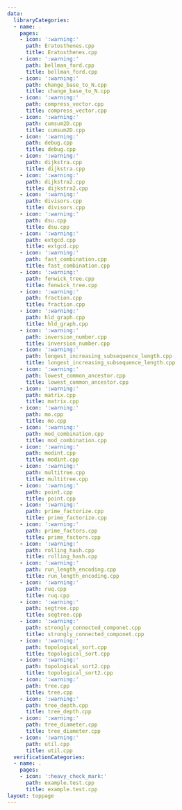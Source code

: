 ```yaml
---
data:
  libraryCategories:
  - name: .
    pages:
    - icon: ':warning:'
      path: Eratosthenes.cpp
      title: Eratosthenes.cpp
    - icon: ':warning:'
      path: bellman_ford.cpp
      title: bellman_ford.cpp
    - icon: ':warning:'
      path: change_base_to_N.cpp
      title: change_base_to_N.cpp
    - icon: ':warning:'
      path: compress_vector.cpp
      title: compress_vector.cpp
    - icon: ':warning:'
      path: cumsum2D.cpp
      title: cumsum2D.cpp
    - icon: ':warning:'
      path: debug.cpp
      title: debug.cpp
    - icon: ':warning:'
      path: dijkstra.cpp
      title: dijkstra.cpp
    - icon: ':warning:'
      path: dijkstra2.cpp
      title: dijkstra2.cpp
    - icon: ':warning:'
      path: divisors.cpp
      title: divisors.cpp
    - icon: ':warning:'
      path: dsu.cpp
      title: dsu.cpp
    - icon: ':warning:'
      path: extgcd.cpp
      title: extgcd.cpp
    - icon: ':warning:'
      path: fast_combination.cpp
      title: fast_combination.cpp
    - icon: ':warning:'
      path: fenwick_tree.cpp
      title: fenwick_tree.cpp
    - icon: ':warning:'
      path: fraction.cpp
      title: fraction.cpp
    - icon: ':warning:'
      path: hld_graph.cpp
      title: hld_graph.cpp
    - icon: ':warning:'
      path: inversion_number.cpp
      title: inversion_number.cpp
    - icon: ':warning:'
      path: longest_increasing_subsequence_length.cpp
      title: longest_increasing_subsequence_length.cpp
    - icon: ':warning:'
      path: lowest_common_ancestor.cpp
      title: lowest_common_ancestor.cpp
    - icon: ':warning:'
      path: matrix.cpp
      title: matrix.cpp
    - icon: ':warning:'
      path: mo.cpp
      title: mo.cpp
    - icon: ':warning:'
      path: mod_combination.cpp
      title: mod_combination.cpp
    - icon: ':warning:'
      path: modint.cpp
      title: modint.cpp
    - icon: ':warning:'
      path: multitree.cpp
      title: multitree.cpp
    - icon: ':warning:'
      path: point.cpp
      title: point.cpp
    - icon: ':warning:'
      path: prime_factorize.cpp
      title: prime_factorize.cpp
    - icon: ':warning:'
      path: prime_factors.cpp
      title: prime_factors.cpp
    - icon: ':warning:'
      path: rolling_hash.cpp
      title: rolling_hash.cpp
    - icon: ':warning:'
      path: run_length_encoding.cpp
      title: run_length_encoding.cpp
    - icon: ':warning:'
      path: ruq.cpp
      title: ruq.cpp
    - icon: ':warning:'
      path: segtree.cpp
      title: segtree.cpp
    - icon: ':warning:'
      path: strongly_connected_componet.cpp
      title: strongly_connected_componet.cpp
    - icon: ':warning:'
      path: topological_sort.cpp
      title: topological_sort.cpp
    - icon: ':warning:'
      path: topological_sort2.cpp
      title: topological_sort2.cpp
    - icon: ':warning:'
      path: tree.cpp
      title: tree.cpp
    - icon: ':warning:'
      path: tree_depth.cpp
      title: tree_depth.cpp
    - icon: ':warning:'
      path: tree_diameter.cpp
      title: tree_diameter.cpp
    - icon: ':warning:'
      path: util.cpp
      title: util.cpp
  verificationCategories:
  - name: .
    pages:
    - icon: ':heavy_check_mark:'
      path: example.test.cpp
      title: example.test.cpp
layout: toppage
---
```

